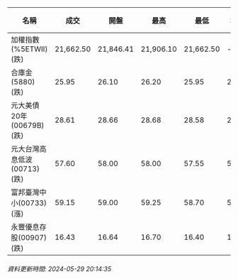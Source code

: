 | 名稱 | 成交 | 開盤 | 最高 | 最低 | 均價 | 成交金額(億) | 昨收 | 漲跌幅 | 漲跌 | 總量 | 昨量 | 振幅 |
| -------- | -------- | -------- | -------- |-------- | -------- | -------- |-------- |-------- |-------- | -------- | -------- |-------- |
|加權指數(%5ETWII) (跌)|21,662.50|21,846.41|21,906.10|21,662.50|-|4,708.39|21,858.41|0.90%|195.91|10,013,912|0|1.11%|
|合庫金(5880) (跌)|25.95|26.10|26.20|25.95|26.03|4.78|26.20|0.95%|0.25|18,382|9,943|0.95%|
|元大美債20年(00679B) (跌)|28.61|28.66|28.68|28.58|28.62|35.66|28.95|1.17%|0.34|124,584|44,807|0.35%|
|元大台灣高息低波(00713) (跌)|57.60|58.00|58.00|57.55|57.70|3.50|58.00|0.69%|0.40|6,061|5,922|0.78%|
|富邦臺灣中小(00733) (漲)|59.15|59.00|59.25|58.70|59.05|1.65|58.90|0.42%|0.25|2,798|2,086|0.93%|
|永豐優息存股(00907) (跌)|16.43|16.64|16.70|16.40|16.52|0.455|16.64|1.26%|0.21|2,755|3,151|1.80%|
###### 資料更新時間: 2024-05-29 20:14:35
